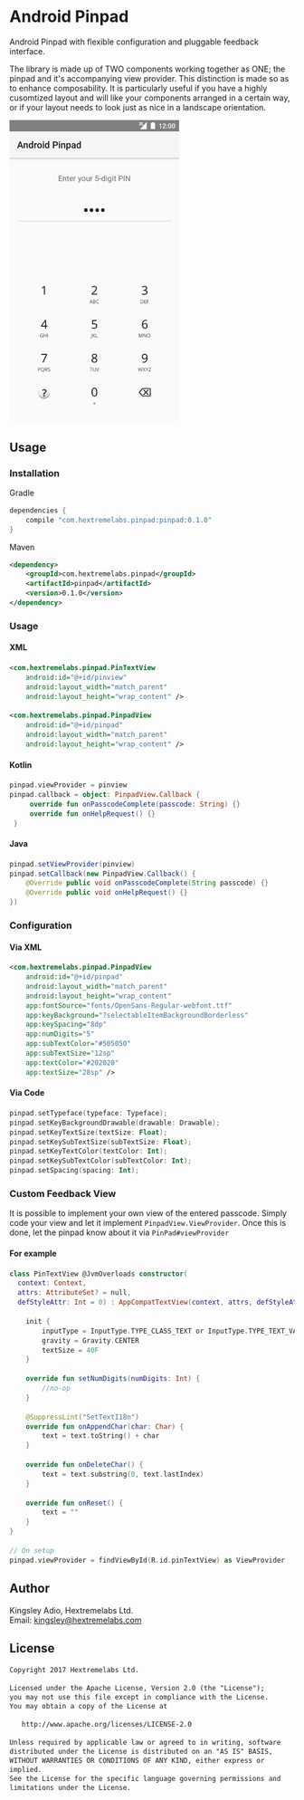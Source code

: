 # Android Pinpad
Android Pinpad with flexible configuration and pluggable feedback interface. 

The library is made up of TWO components working together as ONE; the pinpad and it's accompanying view provider.
This distinction is made so as to enhance composability. It is particularly useful if you have a highly cusomtized layout 
and will like your components arranged in a certain way, or if your layout needs to look just as nice 
in a landscape orientation.

<img src="./app/screenshots/pinpad_simple.png" title="Screenshot of Sample Project" width="300px" />


## Usage
### Installation
Gradle

```groovy
dependencies {
    compile "com.hextremelabs.pinpad:pinpad:0.1.0"
}
```

Maven

```xml
<dependency>
    <groupId>com.hextremelabs.pinpad</groupId>
    <artifactId>pinpad</artifactId>
    <version>0.1.0</version>
</dependency>
```

### Usage
#### XML
```xml
<com.hextremelabs.pinpad.PinTextView
    android:id="@+id/pinview"
    android:layout_width="match_parent"
    android:layout_height="wrap_content" />
    
<com.hextremelabs.pinpad.PinpadView
    android:id="@+id/pinpad"
    android:layout_width="match_parent"
    android:layout_height="wrap_content" />
````

#### Kotlin
```kotlin
pinpad.viewProvider = pinview
pinpad.callback = object: PinpadView.Callback {
     override fun onPasscodeComplete(passcode: String) {}
     override fun onHelpRequest() {}
 }
```

#### Java
```java
pinpad.setViewProvider(pinview)
pinpad.setCallback(new PinpadView.Callback() {
    @Override public void onPasscodeComplete(String passcode) {}
    @Override public void onHelpRequest() {}
})
```

### Configuration
#### Via XML
```xml
<com.hextremelabs.pinpad.PinpadView
    android:id="@+id/pinpad"
    android:layout_width="match_parent"
    android:layout_height="wrap_content"
    app:fontSource="fonts/OpenSans-Regular-webfont.ttf"
    app:keyBackground="?selectableItemBackgroundBorderless"
    app:keySpacing="8dp"
    app:numDigits="5"
    app:subTextColor="#505050"
    app:subTextSize="12sp"
    app:textColor="#202020"
    app:textSize="28sp" />
```

#### Via Code
```kotlin
pinpad.setTypeface(typeface: Typeface);
pinpad.setKeyBackgroundDrawable(drawable: Drawable);
pinpad.setKeyTextSize(textSize: Float);
pinpad.setKeySubTextSize(subTextSize: Float);
pinpad.setKeyTextColor(textColor: Int);
pinpad.setKeySubTextColor(subTextColor: Int);
pinpad.setSpacing(spacing: Int);
```

### Custom Feedback View
It is possible to implement your own view of the entered passcode. 
Simply code your view and let it implement `PinpadView.ViewProvider`. 
Once this is done, let the pinpad know about it via `PinPad#viewProvider`

#### For example
```kotlin
class PinTextView @JvmOverloads constructor(
  context: Context,
  attrs: AttributeSet? = null,
  defStyleAttr: Int = 0) : AppCompatTextView(context, attrs, defStyleAttr), PinpadView.ViewProvider {

    init {
        inputType = InputType.TYPE_CLASS_TEXT or InputType.TYPE_TEXT_VARIATION_PASSWORD
        gravity = Gravity.CENTER
        textSize = 40F
    }

    override fun setNumDigits(numDigits: Int) {
        //no-op
    }

    @SuppressLint("SetTextI18n")
    override fun onAppendChar(char: Char) {
        text = text.toString() + char
    }

    override fun onDeleteChar() {
        text = text.substring(0, text.lastIndex)
    }

    override fun onReset() {
        text = ""
    }
}

// On setup
pinpad.viewProvider = findViewById(R.id.pinTextView) as ViewProvider
```


## Author
Kingsley Adio,
Hextremelabs Ltd.<br/>
Email: kingsley@hextremelabs.com

## License
```
Copyright 2017 Hextremelabs Ltd.

Licensed under the Apache License, Version 2.0 (the "License");
you may not use this file except in compliance with the License.
You may obtain a copy of the License at

   http://www.apache.org/licenses/LICENSE-2.0

Unless required by applicable law or agreed to in writing, software
distributed under the License is distributed on an "AS IS" BASIS,
WITHOUT WARRANTIES OR CONDITIONS OF ANY KIND, either express or implied.
See the License for the specific language governing permissions and
limitations under the License.
```
